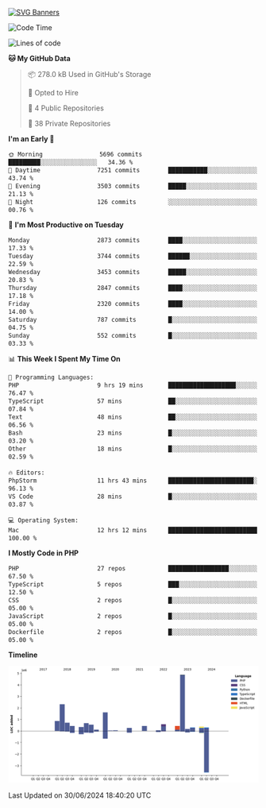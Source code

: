 [![SVG Banners](https://svg-banners.vercel.app/api?type=glitch&text1=Gere_Lajos%F0%9F%92%BB&width=800&height=400)](https://github.com/Akshay090/svg-banners)

<!--START_SECTION:waka-->
![Code Time](http://img.shields.io/badge/Code%20Time-1%2C749%20hrs%202%20mins-blue)

![Lines of code](https://img.shields.io/badge/From%20Hello%20World%20I%27ve%20Written-15.4%20million%20lines%20of%20code-blue)

**🐱 My GitHub Data** 

> 📦 278.0 kB Used in GitHub's Storage 
 > 
> 💼 Opted to Hire
 > 
> 📜 4 Public Repositories 
 > 
> 🔑 38 Private Repositories 
 > 
**I'm an Early 🐤** 

```text
🌞 Morning                5696 commits        █████████░░░░░░░░░░░░░░░░   34.36 % 
🌆 Daytime                7251 commits        ███████████░░░░░░░░░░░░░░   43.74 % 
🌃 Evening                3503 commits        █████░░░░░░░░░░░░░░░░░░░░   21.13 % 
🌙 Night                  126 commits         ░░░░░░░░░░░░░░░░░░░░░░░░░   00.76 % 
```
📅 **I'm Most Productive on Tuesday** 

```text
Monday                   2873 commits        ████░░░░░░░░░░░░░░░░░░░░░   17.33 % 
Tuesday                  3744 commits        ██████░░░░░░░░░░░░░░░░░░░   22.59 % 
Wednesday                3453 commits        █████░░░░░░░░░░░░░░░░░░░░   20.83 % 
Thursday                 2847 commits        ████░░░░░░░░░░░░░░░░░░░░░   17.18 % 
Friday                   2320 commits        ████░░░░░░░░░░░░░░░░░░░░░   14.00 % 
Saturday                 787 commits         █░░░░░░░░░░░░░░░░░░░░░░░░   04.75 % 
Sunday                   552 commits         █░░░░░░░░░░░░░░░░░░░░░░░░   03.33 % 
```


📊 **This Week I Spent My Time On** 

```text
💬 Programming Languages: 
PHP                      9 hrs 19 mins       ███████████████████░░░░░░   76.47 % 
TypeScript               57 mins             ██░░░░░░░░░░░░░░░░░░░░░░░   07.84 % 
Text                     48 mins             ██░░░░░░░░░░░░░░░░░░░░░░░   06.56 % 
Bash                     23 mins             █░░░░░░░░░░░░░░░░░░░░░░░░   03.20 % 
Other                    18 mins             █░░░░░░░░░░░░░░░░░░░░░░░░   02.59 % 

🔥 Editors: 
PhpStorm                 11 hrs 43 mins      ████████████████████████░   96.13 % 
VS Code                  28 mins             █░░░░░░░░░░░░░░░░░░░░░░░░   03.87 % 

💻 Operating System: 
Mac                      12 hrs 12 mins      █████████████████████████   100.00 % 
```

**I Mostly Code in PHP** 

```text
PHP                      27 repos            █████████████████░░░░░░░░   67.50 % 
TypeScript               5 repos             ███░░░░░░░░░░░░░░░░░░░░░░   12.50 % 
CSS                      2 repos             █░░░░░░░░░░░░░░░░░░░░░░░░   05.00 % 
JavaScript               2 repos             █░░░░░░░░░░░░░░░░░░░░░░░░   05.00 % 
Dockerfile               2 repos             █░░░░░░░░░░░░░░░░░░░░░░░░   05.00 % 
```



**Timeline**

![Lines of Code chart](https://raw.githubusercontent.com/gere-lajos/gere-lajos/main/assets/bar_graph.png)


 Last Updated on 30/06/2024 18:40:20 UTC
<!--END_SECTION:waka-->
